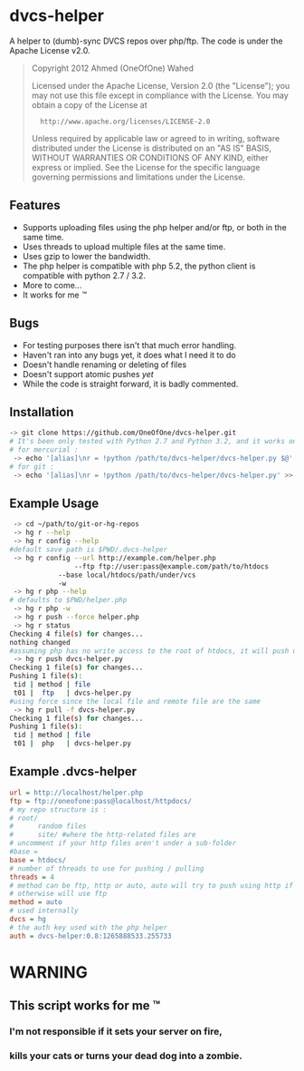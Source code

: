 dvcs-helper
===========

A helper to (dumb)-sync DVCS repos over php/ftp.
The code is under the Apache License v2.0.

>	Copyright 2012 Ahmed (OneOfOne) Wahed
>
>	Licensed under the Apache License, Version 2.0 (the "License");
>	you may not use this file except in compliance with the License.
>	You may obtain a copy of the License at
>
>		http://www.apache.org/licenses/LICENSE-2.0
>
>	Unless required by applicable law or agreed to in writing, software
>	distributed under the License is distributed on an "AS IS" BASIS,
>	WITHOUT WARRANTIES OR CONDITIONS OF ANY KIND, either express or implied.
>	See the License for the specific language governing permissions and
>	limitations under the License.

Features
--------

* Supports uploading files using the php helper and/or ftp, or both in the same time.
* Uses threads to upload multiple files at the same time.
* Uses gzip to lower the bandwidth.
* The php helper is compatible with php 5.2, the python client is compatible with python 2.7 / 3.2.
* More to come...
* It works for me *™*

Bugs
----

* For testing purposes there isn't that much error handling.
* Haven't ran into any bugs yet, it does what I need it to do
* Doesn't handle renaming or deleting of files
* Doesn't support atomic pushes *_yet_*
* While the code is straight forward, it is badly commented.

Installation
------------

```bash
-> git clone https://github.com/OneOfOne/dvcs-helper.git
# It's been only tested with Python 2.7 and Python 3.2, and it works on both.
# for mercurial :
 -> echo '[alias]\nr = !python /path/to/dvcs-helper/dvcs-helper.py $@' >> ~/.hgrc
# for git :
 -> echo '[alias]\nr = !python /path/to/dvcs-helper/dvcs-helper.py' >> ~/.gitconfig
```

Example Usage
-------------

```bash
 -> cd ~/path/to/git-or-hg-repos
 -> hg r --help
 -> hg r config --help
#default save path is $PWD/.dvcs-helper
 -> hg r config --url http://example.com/helper.php
				--ftp ftp://user:pass@example.com/path/to/htdocs
			--base local/htdocs/path/under/vcs
			-w
 -> hg r php --help
# defaults to $PWD/helper.php
 -> hg r php -w
 -> hg r push --force helper.php
 -> hg r status
Checking 4 file(s) for changes...
nothing changed
#assuming php has no write access to the root of htdocs, it will push using ftp
 -> hg r push dvcs-helper.py
Checking 1 file(s) for changes...
Pushing 1 file(s):
 tid | method | file                                                         | status
 t01 |  ftp   | dvcs-helper.py                                               | success
#using force since the local file and remote file are the same
 -> hg r pull -f dvcs-helper.py
Checking 1 file(s) for changes...
Pushing 1 file(s):
 tid | method | file                                                         | status
 t01 |  php   | dvcs-helper.py                                               | success
```

Example .dvcs-helper
--------------------

```ini
url = http://localhost/helper.php
ftp = ftp://oneofone:pass@localhost/httpdocs/
# my repo structure is :
# root/
#      random files
#      site/ #where the http-related files are
# uncomment if your http files aren't under a sub-folder
#base =
base = htdocs/
# number of threads to use for pushing / pulling
threads = 4
# method can be ftp, http or auto, auto will try to push using http if it can,
# otherwise will use ftp
method = auto
# used internally
dvcs = hg
# the auth key used with the php helper
auth = dvcs-helper:0.8:1265888533.255733
```

WARNING
=======

## This script works for me ™
### I'm not responsible if it sets your server on fire,
### kills your cats or turns your dead dog into a zombie.